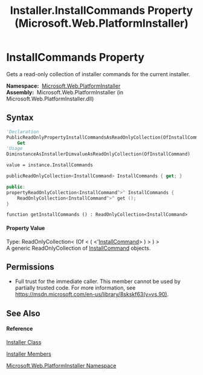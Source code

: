 ﻿---
title: Installer.InstallCommands Property  (Microsoft.Web.PlatformInstaller)
TOCTitle: InstallCommands Property
ms:assetid: P:Microsoft.Web.PlatformInstaller.Installer.InstallCommands
ms:mtpsurl: https://msdn.microsoft.com/en-us/library/microsoft.web.platforminstaller.installer.installcommands(v=VS.90)
ms:contentKeyID: 22049674
ms.date: 05/02/2012
mtps_version: v=VS.90
f1_keywords:
- Microsoft.Web.PlatformInstaller.Installer.InstallCommands
- Microsoft.Web.PlatformInstaller.Installer.get_InstallCommands
dev_langs:
- CSharp
- JScript
- VB
- c++
api_location:
- Microsoft.Web.PlatformInstaller.dll
api_name:
- Microsoft.Web.PlatformInstaller.Installer.get_InstallCommands
- Microsoft.Web.PlatformInstaller.Installer.InstallCommands
api_type:
- Managed
topic_type:
- apiref
- kbSyntax
product_family_name: VS
ROBOTS: INDEX,FOLLOW
---

# InstallCommands Property

Gets a read-only collection of installer commands for the current installer.

**Namespace:**  [Microsoft.Web.PlatformInstaller](microsoft-web-platforminstaller-namespace.md)  
**Assembly:**  Microsoft.Web.PlatformInstaller (in Microsoft.Web.PlatformInstaller.dll)

## Syntax

``` vb
'Declaration
PublicReadOnlyPropertyInstallCommandsAsReadOnlyCollection(OfInstallCommand)
    Get
'Usage
DiminstanceAsInstallerDimvalueAsReadOnlyCollection(OfInstallCommand)

value = instance.InstallCommands
```

``` csharp
publicReadOnlyCollection<InstallCommand> InstallCommands { get; }
```

``` c++
public:
propertyReadOnlyCollection<InstallCommand^>^ InstallCommands {
    ReadOnlyCollection<InstallCommand^>^ get ();
}
```

``` jscript
function getInstallCommands () : ReadOnlyCollection<InstallCommand>
```

#### Property Value

Type: ReadOnlyCollection\< (Of \< ( \<'[InstallCommand](installcommand-class-microsoft-web-platforminstaller.md)\> ) \> ) \>  
A generic ReadOnlyCollection of [InstallCommand](installcommand-class-microsoft-web-platforminstaller.md) objects.  

## Permissions

  - Full trust for the immediate caller. This member cannot be used by partially trusted code. For more information, see <https://msdn.microsoft.com/en-us/library/8skskf63(v=vs.90)>.

## See Also

#### Reference

[Installer Class](installer-class-microsoft-web-platforminstaller.md)

[Installer Members](installer-members-microsoft-web-platforminstaller.md)

[Microsoft.Web.PlatformInstaller Namespace](microsoft-web-platforminstaller-namespace.md)

